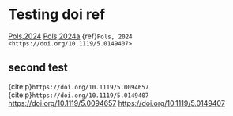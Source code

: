 # Testing doi ref


[Pols,2024](https://doi.org/10.1119/5.0094657)
[Pols,2024a](https://doi.org/10.1119/5.0149407)
{ref}`Pols, 2024 <https://doi.org/10.1119/5.0149407>`

## second test

{cite:p}`https://doi.org/10.1119/5.0094657`\
{cite:p}`https://doi.org/10.1119/5.0149407`\
<https://doi.org/10.1119/5.0094657>
<https://doi.org/10.1119/5.0149407>
